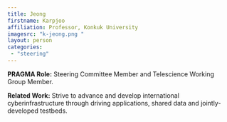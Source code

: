 ```yaml
---
title: Jeong 
firstname: Karpjoo
affiliation: Professor, Konkuk University 
imagesrc: "k-jeong.png "
layout: person
categories:
 - "steering"
---
```


**PRAGMA Role:** Steering Committee Member and Telescience Working Group Member.

**Related Work:** Strive to advance and develop international cyberinfrastructure through driving applications, shared data and jointly-developed testbeds.
